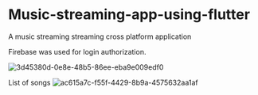 # Music-streaming-app-using-flutter
A music streaming streaming cross platform application

Firebase was used for login authorization.


![3d45380d-0e8e-48b5-86ee-eba9e009edf0](https://user-images.githubusercontent.com/61154670/134325456-90a16d3a-c9dc-4742-aabb-3322c4f9ea21.jpg)

List of songs
![ac615a7c-f55f-4429-8b9a-4575632aa1af](https://user-images.githubusercontent.com/61154670/134325487-c0a87c86-605e-4d8a-bb0b-e6e96f3f443f.jpg)
